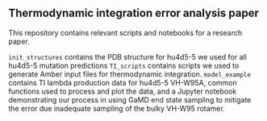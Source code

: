 ## Thermodynamic integration error analysis paper 

This repository contains relevant scripts and notebooks for a research paper.

`init_structures` contains the PDB structure for hu4d5-5 we used for all hu4d5-5 mutation predictions
`TI_scripts` contains scripts we used to generate Amber input files for thermodynamic integration.
`model_example` contains TI lambda production data for hu4d5-5 VH-W95A, common functions used to process and plot the data, and a Jupyter notebook demonstrating our process in using GaMD end state sampling to mitigate the error due inadequate sampling of the bulky VH-W95 rotamer.